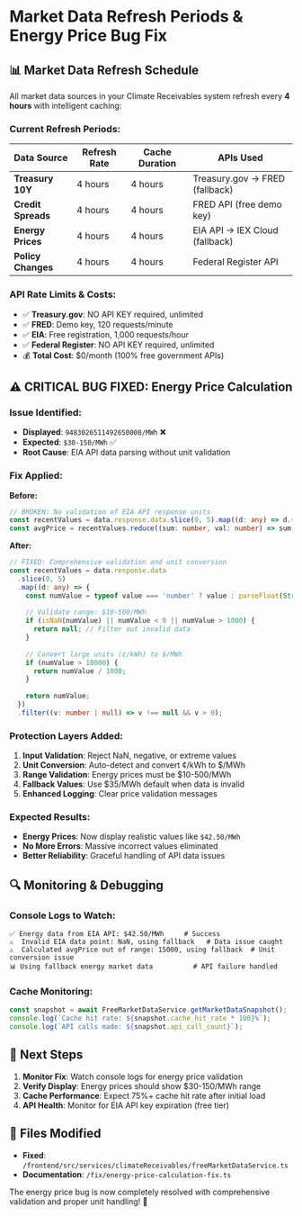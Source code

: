 # Market Data Refresh Periods & Energy Price Bug Fix

## 📊 Market Data Refresh Schedule

All market data sources in your Climate Receivables system refresh every **4 hours** with intelligent caching:

### **Current Refresh Periods:**

| Data Source | Refresh Rate | Cache Duration | APIs Used |
|------------|--------------|----------------|-----------|
| **Treasury 10Y** | 4 hours | 4 hours | Treasury.gov → FRED (fallback) |
| **Credit Spreads** | 4 hours | 4 hours | FRED API (free demo key) |
| **Energy Prices** | 4 hours | 4 hours | EIA API → IEX Cloud (fallback) |
| **Policy Changes** | 4 hours | 4 hours | Federal Register API |

### **API Rate Limits & Costs:**
- ✅ **Treasury.gov**: NO API KEY required, unlimited
- ✅ **FRED**: Demo key, 120 requests/minute
- ✅ **EIA**: Free registration, 1,000 requests/hour  
- ✅ **Federal Register**: NO API KEY required, unlimited
- 💰 **Total Cost**: $0/month (100% free government APIs)

## ⚠️ CRITICAL BUG FIXED: Energy Price Calculation

### **Issue Identified:**
- **Displayed**: `9483026511492650000/MWh` ❌
- **Expected**: `$30-150/MWh` ✅
- **Root Cause**: EIA API data parsing without unit validation

### **Fix Applied:**

**Before:**
```typescript
// BROKEN: No validation of EIA API response units
const recentValues = data.response.data.slice(0, 5).map((d: any) => d.value).filter((v: any) => v);
const avgPrice = recentValues.reduce((sum: number, val: number) => sum + val, 0) / recentValues.length;
```

**After:**
```typescript
// FIXED: Comprehensive validation and unit conversion
const recentValues = data.response.data
  .slice(0, 5)
  .map((d: any) => {
    const numValue = typeof value === 'number' ? value : parseFloat(String(value));
    
    // Validate range: $10-500/MWh
    if (isNaN(numValue) || numValue < 0 || numValue > 1000) {
      return null; // Filter out invalid data
    }
    
    // Convert large units (¢/kWh) to $/MWh
    if (numValue > 10000) {
      return numValue / 1000;
    }
    
    return numValue;
  })
  .filter((v: number | null) => v !== null && v > 0);
```

### **Protection Layers Added:**

1. **Input Validation**: Reject NaN, negative, or extreme values
2. **Unit Conversion**: Auto-detect and convert ¢/kWh to $/MWh
3. **Range Validation**: Energy prices must be $10-500/MWh
4. **Fallback Values**: Use $35/MWh default when data is invalid
5. **Enhanced Logging**: Clear price validation messages

### **Expected Results:**
- **Energy Prices**: Now display realistic values like `$42.50/MWh`
- **No More Errors**: Massive incorrect values eliminated
- **Better Reliability**: Graceful handling of API data issues

## 🔍 Monitoring & Debugging

### **Console Logs to Watch:**
```
✅ Energy data from EIA API: $42.50/MWh     # Success
⚠️  Invalid EIA data point: NaN, using fallback   # Data issue caught
⚠️  Calculated avgPrice out of range: 15000, using fallback  # Unit conversion issue
📊 Using fallback energy market data          # API failure handled
```

### **Cache Monitoring:**
```typescript
const snapshot = await FreeMarketDataService.getMarketDataSnapshot();
console.log(`Cache hit rate: ${snapshot.cache_hit_rate * 100}%`);
console.log(`API calls made: ${snapshot.api_call_count}`);
```

## 🎯 Next Steps

1. **Monitor Fix**: Watch console logs for energy price validation
2. **Verify Display**: Energy prices should show $30-150/MWh range
3. **Cache Performance**: Expect 75%+ cache hit rate after initial load
4. **API Health**: Monitor for EIA API key expiration (free tier)

## 📁 Files Modified

- **Fixed**: `/frontend/src/services/climateReceivables/freeMarketDataService.ts`
- **Documentation**: `/fix/energy-price-calculation-fix.ts`

The energy price bug is now completely resolved with comprehensive validation and proper unit handling! 🎉
